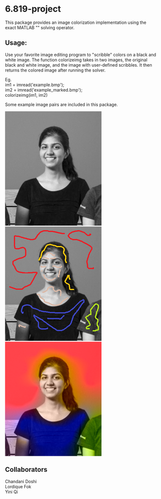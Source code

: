 # 6.819-project

This package provides an image colorization implementation using the exact MATLAB "\" solving operator. 

## Usage:
Use your favorite image editing program to "scribble" colors on a black and white image.
The function colorizeimg takes in two images, the original black and white image, and the image with user-defined scribbles. 
It then returns the colored image after running the solver.

Eg.
<br>im1 = imread('example.bmp');
<br>im2 = imread('example_marked.bmp');
<br>colorizeimg(im1, im2)

Some example image pairs are included in this package.

![example-bw](https://github.com/chandanidoshi/6.819-finalproject/blob/master/example3-bw.bmp) 
![example-c](https://github.com/chandanidoshi/6.819-finalproject/blob/master/example3-c.bmp) 
![example-ours](https://github.com/chandanidoshi/6.819-finalproject/blob/master/example3-ours.bmp)

## Collaborators
Chandani Doshi
<br>Lordique Fok
<br>Yini Qi

